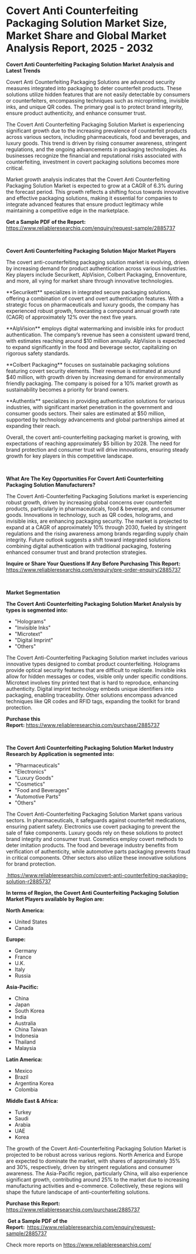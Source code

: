<p><h1>Covert Anti Counterfeiting Packaging Solution Market Size, Market Share and Global Market Analysis Report, 2025 - 2032</h1></p><p><strong>Covert Anti Counterfeiting Packaging Solution Market Analysis and Latest Trends</strong></p>
<p><p>Covert Anti Counterfeiting Packaging Solutions are advanced security measures integrated into packaging to deter counterfeit products. These solutions utilize hidden features that are not easily detectable by consumers or counterfeiters, encompassing techniques such as microprinting, invisible inks, and unique QR codes. The primary goal is to protect brand integrity, ensure product authenticity, and enhance consumer trust.</p><p>The Covert Anti Counterfeiting Packaging Solution Market is experiencing significant growth due to the increasing prevalence of counterfeit products across various sectors, including pharmaceuticals, food and beverages, and luxury goods. This trend is driven by rising consumer awareness, stringent regulations, and the ongoing advancements in packaging technologies. As businesses recognize the financial and reputational risks associated with counterfeiting, investment in covert packaging solutions becomes more critical.</p><p>Market growth analysis indicates that the Covert Anti Counterfeiting Packaging Solution Market is expected to grow at a CAGR of 6.3% during the forecast period. This growth reflects a shifting focus towards innovative and effective packaging solutions, making it essential for companies to integrate advanced features that ensure product legitimacy while maintaining a competitive edge in the marketplace.</p></p>
<p><strong>Get a Sample PDF of the Report:&nbsp;</strong> <a href="https://www.reliableresearchiq.com/enquiry/request-sample/2885737?utm_campaign=2291&utm_medium=2&utm_source=Github&utm_content=ia&utm_term=13032025&utm_id=covert-anti-counterfeiting-packaging-solution">https://www.reliableresearchiq.com/enquiry/request-sample/2885737</a></p>
<p>&nbsp;</p>
<p><strong>Covert Anti Counterfeiting Packaging Solution Major Market Players</strong></p>
<p><p>The covert anti-counterfeiting packaging solution market is evolving, driven by increasing demand for product authentication across various industries. Key players include Securikett, AlpVision, Colbert Packaging, Ennoventure, and more, all vying for market share through innovative technologies.</p><p>**Securikett** specializes in integrated secure packaging solutions, offering a combination of covert and overt authentication features. With a strategic focus on pharmaceuticals and luxury goods, the company has experienced robust growth, forecasting a compound annual growth rate (CAGR) of approximately 12% over the next five years.</p><p>**AlpVision** employs digital watermarking and invisible inks for product authentication. The company’s revenue has seen a consistent upward trend, with estimates reaching around $10 million annually. AlpVision is expected to expand significantly in the food and beverage sector, capitalizing on rigorous safety standards.</p><p>**Colbert Packaging** focuses on sustainable packaging solutions featuring covert security elements. Their revenue is estimated at around $40 million, with growth driven by increasing demand for environmentally friendly packaging. The company is poised for a 10% market growth as sustainability becomes a priority for brand owners.</p><p>**Authentix** specializes in providing authentication solutions for various industries, with significant market penetration in the government and consumer goods sectors. Their sales are estimated at $50 million, supported by technology advancements and global partnerships aimed at expanding their reach.</p><p>Overall, the covert anti-counterfeiting packaging market is growing, with expectations of reaching approximately $5 billion by 2028. The need for brand protection and consumer trust will drive innovations, ensuring steady growth for key players in this competitive landscape.</p></p>
<p>&nbsp;</p>
<p><strong>What Are The Key Opportunities For Covert Anti Counterfeiting Packaging Solution Manufacturers?</strong></p>
<p><p>The Covert Anti-Counterfeiting Packaging Solutions market is experiencing robust growth, driven by increasing global concerns over counterfeit products, particularly in pharmaceuticals, food & beverage, and consumer goods. Innovations in technology, such as QR codes, holograms, and invisible inks, are enhancing packaging security. The market is projected to expand at a CAGR of approximately 10% through 2030, fueled by stringent regulations and the rising awareness among brands regarding supply chain integrity. Future outlook suggests a shift toward integrated solutions combining digital authentication with traditional packaging, fostering enhanced consumer trust and brand protection strategies.</p></p>
<p><strong>Inquire or Share Your Questions If Any Before Purchasing This Report:</strong> <a href="https://www.reliableresearchiq.com/enquiry/pre-order-enquiry/2885737?utm_campaign=2291&utm_medium=2&utm_source=Github&utm_content=ia&utm_term=13032025&utm_id=covert-anti-counterfeiting-packaging-solution">https://www.reliableresearchiq.com/enquiry/pre-order-enquiry/2885737</a></p>
<p>&nbsp;</p>
<p><strong>Market Segmentation</strong></p>
<p><strong>The Covert Anti Counterfeiting Packaging Solution Market Analysis by types is segmented into:</strong></p>
<p><ul><li>"Holograms"</li><li>"Invisible Inks"</li><li>"Microtext"</li><li>"Digital Imprint"</li><li>"Others"</li></ul></p>
<p><p>The Covert Anti-Counterfeiting Packaging Solution market includes various innovative types designed to combat product counterfeiting. Holograms provide optical security features that are difficult to replicate. Invisible inks allow for hidden messages or codes, visible only under specific conditions. Microtext involves tiny printed text that is hard to reproduce, enhancing authenticity. Digital imprint technology embeds unique identifiers into packaging, enabling traceability. Other solutions encompass advanced techniques like QR codes and RFID tags, expanding the toolkit for brand protection.</p></p>
<p><strong>Purchase this Report:&nbsp;</strong><a href="https://www.reliableresearchiq.com/purchase/2885737?utm_campaign=2291&utm_medium=2&utm_source=Github&utm_content=ia&utm_term=13032025&utm_id=covert-anti-counterfeiting-packaging-solution">https://www.reliableresearchiq.com/purchase/2885737</a></p>
<p>&nbsp;</p>
<p><strong>The Covert Anti Counterfeiting Packaging Solution Market Industry Research by Application is segmented into:</strong></p>
<p><ul><li>"Pharmaceuticals"</li><li>"Electronics"</li><li>"Luxury Goods"</li><li>"Cosmetics"</li><li>"Food and Beverages"</li><li>"Automotive Parts"</li><li>"Others"</li></ul></p>
<p><p>The Covert Anti-Counterfeiting Packaging Solution Market spans various sectors. In pharmaceuticals, it safeguards against counterfeit medications, ensuring patient safety. Electronics use covert packaging to prevent the sale of fake components. Luxury goods rely on these solutions to protect brand integrity and consumer trust. Cosmetics employ covert methods to deter imitation products. The food and beverage industry benefits from verification of authenticity, while automotive parts packaging prevents fraud in critical components. Other sectors also utilize these innovative solutions for brand protection.</p></p>
<p><a href="https://www.reliableresearchiq.com/covert-anti-counterfeiting-packaging-solution-r2885737?utm_campaign=2291&utm_medium=2&utm_source=Github&utm_content=ia&utm_term=13032025&utm_id=covert-anti-counterfeiting-packaging-solution">&nbsp;https://www.reliableresearchiq.com/covert-anti-counterfeiting-packaging-solution-r2885737</a></p>
<p><strong>In terms of Region, the Covert Anti Counterfeiting Packaging Solution Market Players available by Region are:</strong></p>
<p>
    <p> <strong> North America: </strong>
        <ul>
            <li>United States</li>
            <li>Canada</li>
        </ul>
        </p> 
    <p> <strong> Europe: </strong>
        <ul>
            <li>Germany</li>
            <li>France</li>
            <li>U.K.</li>
            <li>Italy</li>
            <li>Russia</li>
        </ul>
        </p> 
    <p> <strong> Asia-Pacific: </strong>
        <ul>
            <li>China</li>
            <li>Japan</li>
            <li>South Korea</li>
            <li>India</li>
            <li>Australia</li>
            <li>China Taiwan</li>
            <li>Indonesia</li>
            <li>Thailand</li>
            <li>Malaysia</li>
        </ul>
        </p> 
    <p> <strong> Latin America: </strong>
        <ul>
            <li>Mexico</li>
            <li>Brazil</li>
            <li>Argentina Korea</li>
            <li>Colombia</li>
        </ul>
        </p> 
    <p> <strong> Middle East & Africa: </strong>
        <ul>
            <li>Turkey</li>
            <li>Saudi</li>
            <li>Arabia</li>
            <li>UAE</li>
            <li>Korea</li>
        </ul>
    </p>
    </p>
<p><p>The growth of the Covert Anti-Counterfeiting Packaging Solution Market is projected to be robust across various regions. North America and Europe are expected to dominate the market, with shares of approximately 35% and 30%, respectively, driven by stringent regulations and consumer awareness. The Asia-Pacific region, particularly China, will also experience significant growth, contributing around 25% to the market due to increasing manufacturing activities and e-commerce. Collectively, these regions will shape the future landscape of anti-counterfeiting solutions.</p></p>
<p><strong>Purchase this Report: </strong><a href="https://www.reliableresearchiq.com/purchase/2885737?utm_campaign=2291&utm_medium=2&utm_source=Github&utm_content=ia&utm_term=13032025&utm_id=covert-anti-counterfeiting-packaging-solution">https://www.reliableresearchiq.com/purchase/2885737</a></p>
<p>&nbsp;<strong>Get a Sample PDF of the Report:&nbsp;&nbsp;</strong><a href="https://www.reliableresearchiq.com/enquiry/request-sample/2885737?utm_campaign=2291&utm_medium=2&utm_source=Github&utm_content=ia&utm_term=13032025&utm_id=covert-anti-counterfeiting-packaging-solution">https://www.reliableresearchiq.com/enquiry/request-sample/2885737</a></p>
<p><strong></strong></p>
<p>Check more reports on <a href="https://www.reliableresearchiq.com/?utm_campaign=2291&utm_medium=2&utm_source=Github&utm_content=ia&utm_term=13032025&utm_id=covert-anti-counterfeiting-packaging-solution">https://www.reliableresearchiq.com/</a></p>